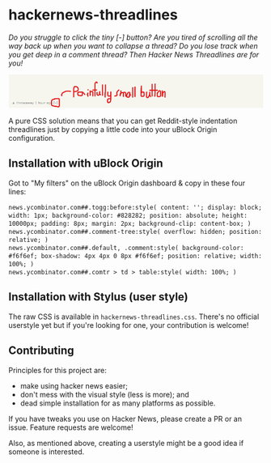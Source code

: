 # hackernews-threadlines

*Do you struggle to click the tiny [-] button? Are you tired of scrolling all the way back up when you want to collapse a thread? Do you lose track when you get deep in a comment thread? Then Hacker News Threadlines are for you!*

![A painfully small collapse button](https://raw.githubusercontent.com/robbiewxyz/hackernews-threadlines/master/painful-button.png)

A pure CSS solution means that you can get Reddit-style indentation threadlines just by copying a little code into your uBlock Origin configuration.

## Installation with uBlock Origin

Got to "My filters" on the uBlock Origin dashboard & copy in these four lines:

	news.ycombinator.com##.togg:before:style( content: ''; display: block; width: 1px; background-color: #828282; position: absolute; height: 10000px; padding: 8px; margin: 2px; background-clip: content-box; )
	news.ycombinator.com##.comment-tree:style( overflow: hidden; position: relative; )
	news.ycombinator.com##.default, .comment:style( background-color: #f6f6ef; box-shadow: 4px 4px 0 8px #f6f6ef; position: relative; width: 100%; )
	news.ycombinator.com##.comtr > td > table:style( width: 100%; )

## Installation with Stylus (user style)

The raw CSS is available in `hackernews-threadlines.css`. There's no official userstyle yet but if you're looking for one, your contribution is welcome!

## Contributing

Principles for this project are:

- make using hacker news easier;
- don't mess with the visual style (less is more); and
- dead simple installation for as many platforms as possible.

If you have tweaks you use on Hacker News, please create a PR or an issue. Feature requests are welcome!

Also, as mentioned above, creating a userstyle might be a good idea if someone is interested.
